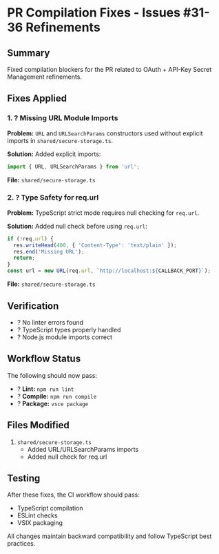 # PR Compilation Fixes - Issues #31-36 Refinements

## Summary

Fixed compilation blockers for the PR related to OAuth + API-Key Secret Management refinements.

## Fixes Applied

### 1. ? Missing URL Module Imports

**Problem:** `URL` and `URLSearchParams` constructors used without explicit imports in `shared/secure-storage.ts`.

**Solution:** Added explicit imports:
```typescript
import { URL, URLSearchParams } from 'url';
```

**File:** `shared/secure-storage.ts`

### 2. ? Type Safety for req.url

**Problem:** TypeScript strict mode requires null checking for `req.url`.

**Solution:** Added null check before using `req.url`:
```typescript
if (!req.url) {
  res.writeHead(400, { 'Content-Type': 'text/plain' });
  res.end('Missing URL');
  return;
}
const url = new URL(req.url, `http://localhost:${CALLBACK_PORT}`);
```

**File:** `shared/secure-storage.ts`

## Verification

- ? No linter errors found
- ? TypeScript types properly handled
- ? Node.js module imports correct

## Workflow Status

The following should now pass:
- ? **Lint:** `npm run lint`
- ? **Compile:** `npm run compile`  
- ? **Package:** `vsce package`

## Files Modified

1. `shared/secure-storage.ts`
   - Added URL/URLSearchParams imports
   - Added null check for req.url

## Testing

After these fixes, the CI workflow should pass:
- TypeScript compilation
- ESLint checks
- VSIX packaging

All changes maintain backward compatibility and follow TypeScript best practices.
